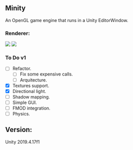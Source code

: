 ## Minity
An OpenGL game engine that runs in a Unity EditorWindow.

### Renderer: 
![](smallpreview.gif)
![](smallpreview3.gif)

### To Do v1 
- [ ] Refactor.
   - [ ] Fix some expensive calls.
   - [ ] Arquitecture.
- [x] Textures support.
- [x] Directional light.
- [ ] Shadow mapping.
- [ ] Simple GUI.
- [ ] FMOD integration.
- [ ] Physics.

## Version:
Unity 2019.4.17f1
